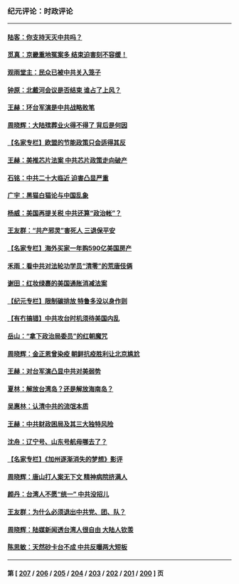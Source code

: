 ### 纪元评论：时政评论
---
#### [陆客：你支持天灭中共吗？](../../pages/nsc1025/n13802257.md) 
#### [觅真：京畿重地冤案多 结束迫害刻不容缓！](../../pages/nsc1025/n13802230.md) 
#### [观雨堂主：民众已被中共关入笼子](../../pages/nsc1025/n13802201.md) 
#### [钟原：北戴河会议是否结束 谁占了上风？](../../pages/nsc1025/n13802119.md) 
#### [王赫：环台军演是中共战略败笔](../../pages/nsc1025/n13801726.md) 
#### [周晓辉：大陆殡葬业火得不得了 背后是何因](../../pages/nsc1025/n13801969.md) 
#### [【名家专栏】欧盟的节能政策只会适得其反](../../pages/nsc1025/n13801118.md) 
#### [王赫：美推芯片法案 中共芯片政策走向破产](../../pages/nsc1025/n13801025.md) 
#### [石铭：中共二十大临近 迫害凸显严重](../../pages/nsc1025/n13800931.md) 
#### [广宇：黑猫白猫论与中国乱象](../../pages/nsc1025/n13800888.md) 
#### [杨威：美国再提关税 中共还算“政治帐”？](../../pages/nsc1025/n13800728.md) 
#### [王友群：“共产邪灵”害死人 三退保平安](../../pages/nsc1025/n13800621.md) 
#### [【名家专栏】海外买家一年购590亿美国房产](../../pages/nsc1025/n13800325.md) 
#### [禾雨：看中共对法轮功学员“清零”的荒唐伎俩](../../pages/nsc1025/n13800624.md) 
#### [谢田：红妆绿裹的美国通胀消减法案](../../pages/nsc1025/n13800476.md) 
#### [【纪元专栏】限制碳排放 特鲁多没以身作则](../../pages/nsc1025/n13800527.md) 
#### [【有冇搞错】中共攻台时机须待美国内乱](../../pages/nsc1025/n13800361.md) 
#### [岳山：“拿下政治局委员”的红朝魔咒](../../pages/nsc1025/n13800177.md) 
#### [周晓辉：金正恩曾染疫 朝鲜抗疫胜利让北京尴尬](../../pages/nsc1025/n13800303.md) 
#### [王赫：对台军演凸显中共对美弱势](../../pages/nsc1025/n13800137.md) 
#### [夏林：解放台湾岛？还是解放海南岛？](../../pages/nsc1025/n13799867.md) 
#### [吴惠林：认清中共的流氓本质](../../pages/nsc1025/n13799821.md) 
#### [王赫：中共财政困局及其三大独特风险](../../pages/nsc1025/n13799127.md) 
#### [沈舟：辽宁号、山东号航母哪去了？](../../pages/nsc1025/n13799214.md) 
#### [【名家专栏】《加州逐渐消失的梦想》影评](../../pages/nsc1025/n13798871.md) 
#### [周晓辉：唐山打人案无下文 精神病院挤满人](../../pages/nsc1025/n13799021.md) 
#### [颜丹：台湾人不愿“统一” 中共没招儿](../../pages/nsc1025/n13799015.md) 
#### [王友群：为什么必须退出中共党、团、队？](../../pages/nsc1025/n13798253.md) 
#### [周晓辉：陆媒新闻透台湾人很自由 大陆人钦羡](../../pages/nsc1025/n13798778.md) 
#### [陈思敏：天然砂卡台不成 中共反曝两大短板](../../pages/nsc1025/n13798601.md) 

---
#### 第 [ [207](./207.md) / [206](./206.md) / [205](./205.md) / [204](./204.md) / [203](./203.md) / [202](./202.md) / [201](./201.md) / [200](./200.md) ] 页
